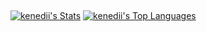 ## 
[![kenedii's Stats](https://github-readme-stats.vercel.app/api?username=kenedii&theme=highcontrast&show_icons=true&hide_border=false&count_private=true)](https://github.com/kenedii)
[![kenedii's Top Languages](https://github-readme-stats.vercel.app/api/top-langs/?username=kenedii&theme=highcontrast&show_icons=true&hide_border=false&layout=compact)](https://github.com/kenedii)


<!--
**kenedii/kenedii** is a ✨ _special_ ✨ repository because its `README.md` (this file) appears on your GitHub profile.

Here are some ideas to get you started:

- 🔭 I’m currently working on ...
- 🌱 I’m currently learning ...
- 👯 I’m looking to collaborate on ...
- 🤔 I’m looking for help with ...
- 💬 Ask me about ...
- 📫 How to reach me: ...
- 😄 Pronouns: ...
- ⚡ Fun fact: ...
-->
